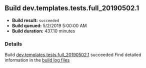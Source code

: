 ## Build dev.templates.tests.full_20190502.1
- **Build result:** `succeeded`
- **Build queued:** 5/2/2019 5:00:00 AM
- **Build duration:** 437.10 minutes
### Details
Build [dev.templates.tests.full_20190502.1](https://winappstudio.visualstudio.com/web/build.aspx?pcguid=a4ef43be-68ce-4195-a619-079b4d9834c2&builduri=vstfs%3a%2f%2f%2fBuild%2fBuild%2f27881) succeeded
Find detailed information in the [build log files](https://uwpctdiags.blob.core.windows.net/buildlogs/dev.templates.tests.full_20190502.1_logs.zip)
